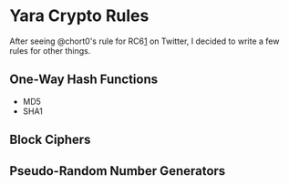Yara Crypto Rules
=================
After seeing @chort0's rule for RC6[1] on Twitter, I decided to write a few rules for other things. 

[1]: https://twitter.com/chort0/status/418156066291994624

One-Way Hash Functions
----------------------
* MD5
* SHA1

Block Ciphers
-------------

Pseudo-Random Number Generators
-------------------------------
